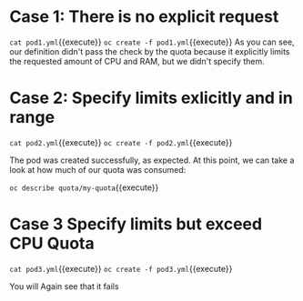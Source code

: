 # Case 1: There is no explicit request

`cat pod1.yml`{{execute}}
`oc create -f pod1.yml`{{execute}}
As you can see, our definition didn't pass the check by the quota because it explicitly limits the requested amount of CPU and RAM, but we didn't specify them.

# Case 2: Specify limits exlicitly and in range

`cat pod2.yml`{{execute}}
`oc create -f pod2.yml`{{execute}}

The pod was created successfully, as expected. At this point, we can take a look at how much of our quota was consumed:

`oc describe quota/my-quota`{{execute}}

# Case 3 Specify limits but exceed CPU Quota 

`cat pod3.yml`{{execute}}
`oc create -f pod3.yml`{{execute}}

You will Again see that it fails 
